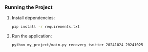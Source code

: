 ### Running the Project

1. Install dependencies:
    
    ```bash
    pip install -r requirements.txt
    
    ```
    
2. Run the application:
    
    ```bash
    python my_project/main.py recovery twitter 20241024 20241025
    
    ```